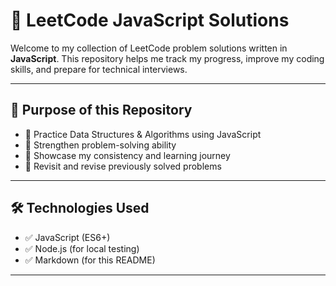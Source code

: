 # 🚀 LeetCode JavaScript Solutions

Welcome to my collection of LeetCode problem solutions written in **JavaScript**. This repository helps me track my progress, improve my coding skills, and prepare for technical interviews.

---

## 📌 Purpose of this Repository

- 📖 Practice Data Structures & Algorithms using JavaScript
- 🧠 Strengthen problem-solving ability
- 💼 Showcase my consistency and learning journey
- 🔁 Revisit and revise previously solved problems

---

## 🛠️ Technologies Used

- ✅ JavaScript (ES6+)
- ✅ Node.js (for local testing)
- ✅ Markdown (for this README)

---

